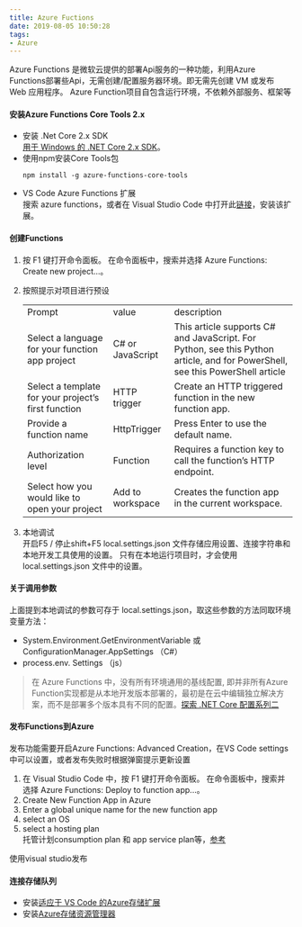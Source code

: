 ```yaml
---
title: Azure Fuctions
date: 2019-08-05 10:50:28
tags: 
- Azure
---
```

Azure Functions 是微软云提供的部署Api服务的一种功能，利用Azure Functions部署些Api，无需创建/配置服务器环境。即无需先创建 VM 或发布 Web 应用程序。
Azure Function项目自包含运行环境，不依赖外部服务、框架等
#### 安装Azure Functions Core Tools 2.x
+ 安装 .Net Core 2.x SDK<br>
[用于 Windows 的 .NET Core 2.x SDK](https://dotnet.microsoft.com/download "windows 官方下载")。
+ 使用npm安装Core Tools包
    ```
    npm install -g azure-functions-core-tools
    ```
+ VS Code Azure Functions 扩展<br>
搜索 azure functions，或者在 Visual Studio Code 中打开此[链接](vscode:extension/ms-azuretools.vscode-azurefunctions "点击在VS Code中打开")，安装该扩展。

#### 创建Functions
1. 按 F1 键打开命令面板。 在命令面板中，搜索并选择 Azure Functions: Create new project...。
2. 按照提示对项目进行预设
    <table>
        <tr>
            <td>Prompt</td>
            <td>value</td>
            <td>description</td>
        </tr>
        <tr>
            <td>Select a language for your function app project</td>
            <td>C# or JavaScript</td>
            <td>This article supports C# and JavaScript. For Python, see this Python article, and for PowerShell, see this PowerShell article</td>
        </tr>
        <tr>
            <td>Select a template for your project’s first function</td>
            <td>HTTP trigger</td>
            <td>Create an HTTP triggered function in the new function app.</td>
        </tr>
        <tr>
            <td>Provide a function name</td>
            <td>HttpTrigger</td>
            <td>Press Enter to use the default name.</td>
        </tr>
        <tr>
            <td>Authorization level	</td>
            <td>Function</td>
            <td>Requires a function key to call the function’s HTTP endpoint.</td>
        </tr>
        <tr>
            <td>Select how you would like to open your project	</td>
            <td>Add to workspace</td>
            <td>Creates the function app in the current workspace.</td>
        </tr>
    </table>

3.  本地调试<br>
    开启F5 / 停止shift+F5
    local.settings.json 文件存储应用设置、连接字符串和本地开发工具使用的设置。 只有在本地运行项目时，才会使用 local.settings.json 文件中的设置。 
#### 关于调用参数
上面提到本地调试的参数可存于 local.settings.json，取这些参数的方法同取环境变量方法：
+ System.Environment.GetEnvironmentVariable 或 ConfigurationManager.AppSettings （C#）
+ process.env. Settings （js）
> 在 Azure Functions 中，没有所有环境通用的基线配置, 即并非所有Azure Function实现都是从本地开发版本部署的，最初是在云中编辑独立解决方案，而不是部署多个版本具有不同的配置。[探索 .NET Core 配置系列二](https://blogs.siliconorchid.com/post/coding-inspiration/azure-function-configuration/part2-azure-functions-configuration/)
#### 发布Functions到Azure
发布功能需要开启Azure Functions: Advanced Creation，在VS Code settings中可以设置，或者发布失败时根据弹窗提示更新设置
1. 在 Visual Studio Code 中，按 F1 键打开命令面板。 在命令面板中，搜索并选择 Azure Functions: Deploy to function app...。
2. Create New Function App in Azure
3. Enter a global unique name for the new function app<br>
4. select an OS
5. select a hosting plan<br>
    托管计划consumption plan 和 app service plan等，[参考](https://docs.microsoft.com/zh-cn/azure/azure-functions/functions-scale)<br>

使用visual studio发布

#### 连接存储队列
+ 安装[适应于 VS Code 的Azure存储扩展](https://marketplace.visualstudio.com/items?itemName=ms-azuretools.vscode-azurestorage)
+ 安装[Azure存储资源管理器](https://storageexplorer.com/)